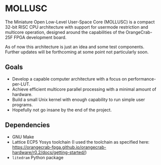 # MOLLUSC

The Miniature Open Low-Level User-Space Core (MOLLUSC) is a compact 32-bit RISC
CPU architecture with support for usermode restriction and multicore operation,
designed around the capabilities of the OrangeCrab-25F FPGA development board.

As of now this architecture is just an idea and some test components. Further
updates will be forthcoming at some point not particularly soon.

## Goals
* Develop a capable computer architecture with a focus on performance-per-LUT.
* Achieve efficient multicore parallel processing with a minimal amount of
hardware.
* Build a small Unix kernel with enough capability to run simple user programs.
* Hopefully not go insane by the end of the project.

## Dependencies
* GNU Make
* Lattice ECP5 Yosys toolchain (I used the toolchain as specified here:
https://orangecrab-fpga.github.io/orangecrab-hardware/r0.2/docs/getting-started/)
* `litedram` Python package